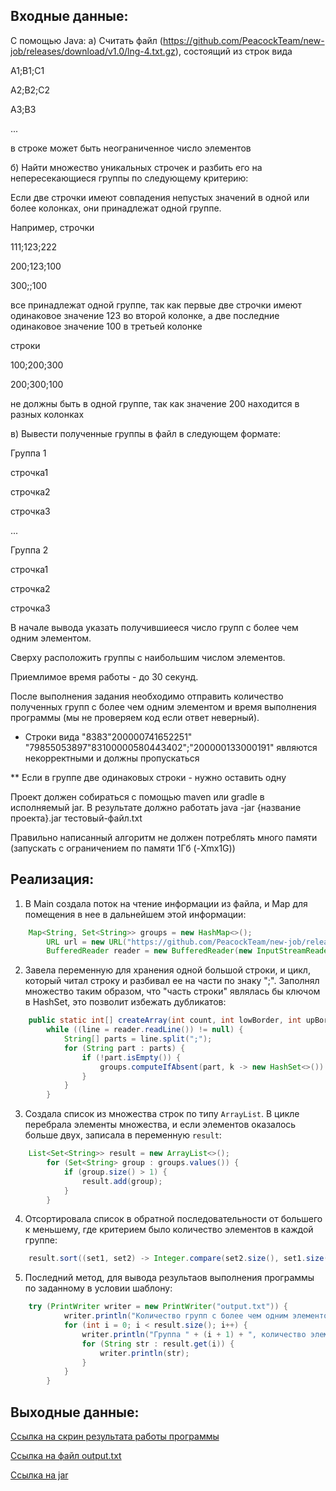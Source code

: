## Входные данные:

С помощью Java:
а) Считать файл (https://github.com/PeacockTeam/new-job/releases/download/v1.0/lng-4.txt.gz), состоящий из строк вида 

A1;B1;C1

A2;B2;C2

A3;B3

...

в строке может быть неограниченное число элементов

б) Найти множество уникальных строчек и разбить его на непересекающиеся группы по следующему критерию:

Если две строчки имеют совпадения непустых значений в одной или более колонках, они принадлежат одной группе. 

Например, строчки

111;123;222

200;123;100

300;;100

все принадлежат одной группе, так как первые две строчки имеют одинаковое значение 123 во второй колонке, а две последние одинаковое значение 100 в третьей колонке

строки

100;200;300

200;300;100

не должны быть в одной группе, так как значение 200 находится в разных колонках

в) Вывести полученные группы в файл в следующем формате:

Группа 1

строчка1

строчка2

строчка3

...

Группа 2 

строчка1

строчка2

строчка3

В начале вывода указать получившиееся число групп с более чем одним элементом.

Сверху расположить группы с наибольшим числом элементов.

Приемлимое время работы - до 30 секунд.

После выполнения задания необходимо отправить количество полученных групп с более чем одним элементом и время выполнения программы (мы не проверяем код если ответ неверный).

* Строки вида
 "8383"200000741652251"
 "79855053897"83100000580443402";"200000133000191"
 являются некорректными и должны пропускаться

** Если в группе две одинаковых строки - нужно оставить одну

Проект должен собираться с помощью maven или gradle в исполняемый jar.
В результате должно работать 
java -jar {название проекта}.jar тестовый-файл.txt

Правильно написанный алгоритм не должен потреблять много памяти (запускать с ограничением по памяти 1Гб (-Xmx1G))

## Реализация:

1. В Main создала поток на чтение информации из файла, и Map для помещения в нее в дальнейшем этой информации:
```java
    Map<String, Set<String>> groups = new HashMap<>();
        URL url = new URL("https://github.com/PeacockTeam/new-job/releases/download/v1.0/lng-4.txt.gz");
        BufferedReader reader = new BufferedReader(new InputStreamReader(new GZIPInputStream(url.openStream())));
```
2. Завела переменную для хранения одной большой строки, и цикл, который читал строку и разбивал ее на части по знаку ";". Заполнял множество таким образом, что "часть строки" являлась бы ключом в HashSet, это позволит избежать дубликатов:
```java
    public static int[] createArray(int count, int lowBorder, int upBorder) String line;
        while ((line = reader.readLine()) != null) {
            String[] parts = line.split(";");
            for (String part : parts) {
                if (!part.isEmpty()) {
                    groups.computeIfAbsent(part, k -> new HashSet<>()).add(line);
                }
            }
        }
```
3. Создала список из множества строк по типу `ArrayList`. В цикле перебрала элементы множества, и если элементов оказалось больше двух, записала в переменную `result`:
```java
    List<Set<String>> result = new ArrayList<>();
        for (Set<String> group : groups.values()) {
            if (group.size() > 1) {
                result.add(group);
            }
        }
```
4. Отсортировала список в обратной последовательности от большего к меньшему, где критерием было количество элементов в каждой группе:
```java
    result.sort((set1, set2) -> Integer.compare(set2.size(), set1.size()));
```
5. Последний метод, для вывода результаов выполнения программы по заданному в условии шаблону:
```java
    try (PrintWriter writer = new PrintWriter("output.txt")) {
            writer.println("Количество групп с более чем одним элементом: " + result.size());
            for (int i = 0; i < result.size(); i++) {
                writer.println("Группа " + (i + 1) + ", количество элементов: " + result.get(i).size());
                for (String str : result.get(i)) {
                    writer.println(str);
                }
            }
        }
```

## Выходные данные:

[Ссылка на скрин результата работы программы](https://github.com/alisasuslova/NextTask/blob/main/result.JPG)

[Ссылка на файл output.txt](https://github.com/alisasuslova/NextTask/blob/main/output.txt)

[Ссылка на jar](https://github.com/alisasuslova/NextTask/blob/main/out/artifacts/NextTask_jar/NextTask.jar)

